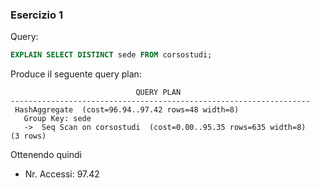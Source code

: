 ### Esercizio 1

Query:

```sql
EXPLAIN SELECT DISTINCT sede FROM corsostudi;
```

Produce il seguente query plan:

```
                            QUERY PLAN
-------------------------------------------------------------------
 HashAggregate  (cost=96.94..97.42 rows=48 width=8)
   Group Key: sede
   ->  Seq Scan on corsostudi  (cost=0.00..95.35 rows=635 width=8)
(3 rows)
```

Ottenendo quindi
- Nr. Accessi: 97.42
